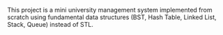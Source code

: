This project is a mini university management system implemented from scratch using fundamental data structures (BST, Hash Table, Linked List, Stack, Queue) instead of STL.
